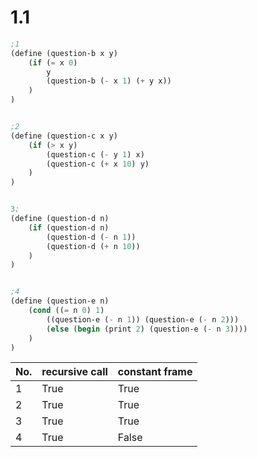 # 1.1
```scheme
;1
(define (question-b x y)
    (if (= x 0) 
        y
        (question-b (- x 1) (+ y x))
    )
)


;2
(define (question-c x y)
    (if (> x y)
        (question-c (- y 1) x)
        (question-c (+ x 10) y)
    )
)


3;
(define (question-d n)
    (if (question-d n)
        (question-d (- n 1))
        (question-d (+ n 10))
    )
)


;4
(define (question-e n)
    (cond ((= n 0) 1)
        ((question-e (- n 1)) (question-e (- n 2)))
        (else (begin (print 2) (question-e (- n 3))))
    )
)
```
| No. | recursive call | constant frame |
|--|--|--|
| 1 | True | True |
| 2 | True | True |
| 3 | True | True |
| 4 | True | False |